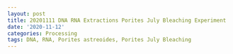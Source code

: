 ```yaml
---
layout: post
title: 20201111 DNA RNA Extractions Porites July Bleaching Experiment
date: '2020-11-12'
categories: Processing
tags: DNA, RNA, Porites astreoides, Porites July Bleaching
---
```

